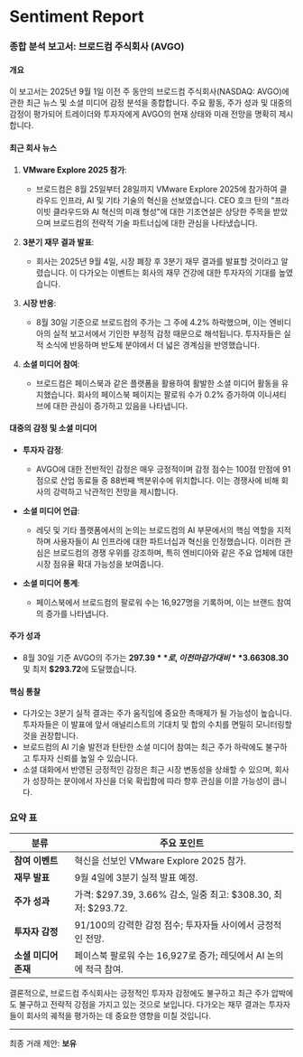 # Sentiment Report

### 종합 분석 보고서: 브로드컴 주식회사 (AVGO)

#### 개요
이 보고서는 2025년 9월 1일 이전 주 동안의 브로드컴 주식회사(NASDAQ: AVGO)에 관한 최근 뉴스 및 소셜 미디어 감정 분석을 종합합니다. 주요 활동, 주가 성과 및 대중의 감정이 평가되어 트레이더와 투자자에게 AVGO의 현재 상태와 미래 전망을 명확히 제시합니다.

#### 최근 회사 뉴스
1. **VMware Explore 2025 참가**:
   - 브로드컴은 8월 25일부터 28일까지 VMware Explore 2025에 참가하여 클라우드 인프라, AI 및 기타 기술의 혁신을 선보였습니다. CEO 호크 탄의 "프라이빗 클라우드와 AI 혁신의 미래 형성"에 대한 기조연설은 상당한 주목을 받았으며 브로드컴의 전략적 기술 파트너십에 대한 관심을 나타냈습니다.

2. **3분기 재무 결과 발표**:
   - 회사는 2025년 9월 4일, 시장 폐장 후 3분기 재무 결과를 발표할 것이라고 알렸습니다. 이 다가오는 이벤트는 회사의 재무 건강에 대한 투자자의 기대를 높였습니다.

3. **시장 반응**:
   - 8월 30일 기준으로 브로드컴의 주가는 그 주에 4.2% 하락했으며, 이는 엔비디아의 실적 보고서에서 기인한 부정적 감정 때문으로 해석됩니다. 투자자들은 실적 소식에 반응하며 반도체 분야에서 더 넓은 경계심을 반영했습니다.

4. **소셜 미디어 참여**:
   - 브로드컴은 페이스북과 같은 플랫폼을 활용하여 활발한 소셜 미디어 활동을 유지했습니다. 회사의 페이스북 페이지는 팔로워 수가 0.2% 증가하여 이니셔티브에 대한 관심이 증가하고 있음을 나타냅니다.

#### 대중의 감정 및 소셜 미디어
- **투자자 감정**:
   - AVGO에 대한 전반적인 감정은 매우 긍정적이며 감정 점수는 100점 만점에 91점으로 산업 동료들 중 88번째 백분위수에 위치합니다. 이는 경쟁사에 비해 회사의 강력하고 낙관적인 전망을 제시합니다.

- **소셜 미디어 언급**:
   - 레딧 및 기타 플랫폼에서의 논의는 브로드컴의 AI 부문에서의 핵심 역할을 지적하며 사용자들이 AI 인프라에 대한 파트너십과 혁신을 인정했습니다. 이러한 관심은 브로드컴의 경쟁 우위를 강조하며, 특히 엔비디아와 같은 주요 업체에 대한 시장 점유율 확대 가능성을 보여줍니다.

- **소셜 미디어 통계**:
   - 페이스북에서 브로드컴의 팔로워 수는 16,927명을 기록하며, 이는 브랜드 참여의 증가를 나타냅니다.

#### 주가 성과
- 8월 30일 기준 AVGO의 주가는 **$297.39**로, 이전 마감가 대비 **3.66%** 감소했습니다. 주가는 변동성을 보였으며, 이번 주에 일중 최고 **$308.30** 및 최저 **$293.72**에 도달했습니다.

#### 핵심 통찰
- 다가오는 3분기 실적 결과는 주가 움직임에 중요한 촉매제가 될 가능성이 높습니다. 투자자들은 이 발표에 앞서 애널리스트의 기대치 및 합의 수치를 면밀히 모니터링할 것을 권장합니다.
- 브로드컴의 AI 기술 발전과 탄탄한 소셜 미디어 참여는 최근 주가 하락에도 불구하고 투자자 신뢰를 높일 수 있습니다.
- 소셜 대화에서 반영된 긍정적인 감정은 최근 시장 변동성을 상쇄할 수 있으며, 회사가 성장하는 분야에서 자신을 더욱 확립함에 따라 향후 관심을 이끌 가능성이 큽니다.

### 요약 표
| 분류                       | 주요 포인트                                                                                  |
|---------------------------|--------------------------------------------------------------------------------------------|
| **참여 이벤트**               | 혁신을 선보인 VMware Explore 2025 참가.                                                    |
| **재무 발표**                | 9월 4일에 3분기 실적 발표 예정.                                                            |
| **주가 성과**                | 가격: $297.39, 3.66% 감소, 일중 최고: $308.30, 최저: $293.72.                             |
| **투자자 감정**             | 91/100의 강력한 감정 점수; 투자자들 사이에서 긍정적인 전망.                              |
| **소셜 미디어 존재**        | 페이스북 팔로워 수는 16,927로 증가; 레딧에서 AI 논의에 적극 참여.                        |

결론적으로, 브로드컴 주식회사는 긍정적인 투자자 감정에도 불구하고 최근 주가 압박에도 불구하고 전략적 강점을 가지고 있는 것으로 보입니다. 다가오는 재무 결과는 투자자들이 회사의 궤적을 평가하는 데 중요한 영향을 미칠 것입니다.

---

최종 거래 제안: **보유**
